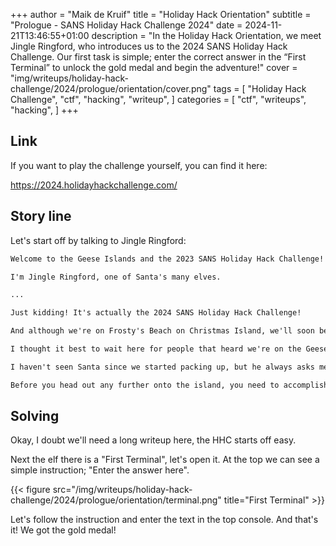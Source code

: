 +++
author = "Maik de Kruif"
title = "Holiday Hack Orientation"
subtitle = "Prologue - SANS Holiday Hack Challenge 2024"
date = 2024-11-21T13:46:55+01:00
description = "In the Holiday Hack Orientation, we meet Jingle Ringford, who introduces us to the 2024 SANS Holiday Hack Challenge. Our first task is simple; enter the correct answer in the “First Terminal” to unlock the gold medal and begin the adventure!"
cover = "img/writeups/holiday-hack-challenge/2024/prologue/orientation/cover.png"
tags = [
    "Holiday Hack Challenge",
    "ctf",
    "hacking",
    "writeup",
]
categories = [
    "ctf",
    "writeups",
    "hacking",
]
+++

## Link

If you want to play the challenge yourself, you can find it here:

<https://2024.holidayhackchallenge.com/>

## Story line

Let's start off by talking to Jingle Ringford:

```txt
Welcome to the Geese Islands and the 2023 SANS Holiday Hack Challenge!

I'm Jingle Ringford, one of Santa's many elves.

...

Just kidding! It's actually the 2024 SANS Holiday Hack Challenge!

And although we're on Frosty's Beach on Christmas Island, we'll soon be on our way back to the North Pole.

I thought it best to wait here for people that heard we're on the Geese Islands but may not know we're leaving.

I haven't seen Santa since we started packing up, but he always asks me to give a quick orientation to newcomers, so I'm continuing the tradition.

Before you head out any further onto the island, you need to accomplish two simple tasks.
```

## Solving

Okay, I doubt we'll need a long writeup here, the HHC starts off easy.

Next the elf there is a "First Terminal", let's open it. At the top we can see a simple instruction; "Enter the answer here".

{{< figure src="/img/writeups/holiday-hack-challenge/2024/prologue/orientation/terminal.png" title="First Terminal" >}}

Let's follow the instruction and enter the text in the top console. And that's it! We got the gold medal!

